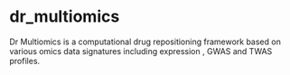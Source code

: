 # dr_multiomics


Dr Multiomics is a computational drug repositioning framework based on various omics data signatures including expression , GWAS and TWAS profiles.

